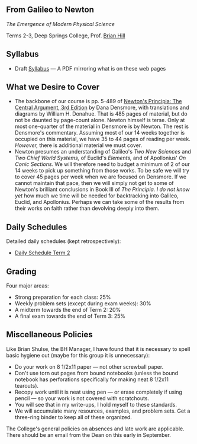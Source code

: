 ## From Galileo to Newton

*The Emergence of Modern Physical Science*

Terms 2-3, Deep Springs College, Prof. [Brian Hill](../index.html)

## Syllabus

* Draft [Syllabus](./NewtonSyllabus.pdf) &mdash; A PDF mirroring what is on these web pages

## What we Desire to Cover

* The backbone of our course is pp. 5-489 of [Newton's Principia: The Central Argument, 3rd Edition](https://www.amazon.com/Newtons-Principia-Central-Argument-Translation/dp/1888009241) by Dana Densmore, with translations and diagrams by William H. Donahue. That is 485 pages of material, but do not be daunted by page-count alone. Newton himself is terse. Only at most one-quarter of the material in Densmore is by Newton. The rest is Densmore's commentary. Assuming most of our 14 weeks together is occupied on this material, we have 35 to 44 pages of reading per week. *However,* there is additional material we must cover.
* Newton presumes an understanding of Galileo's *Two New Sciences* and *Two Chief World Systems,* of Euclid's *Elements,* and of Apollonius' *On Conic Sections.* We will therefore need to budget a minimum of 2 of our 14 weeks to pick up something from those works. To be safe we will try to cover 45 pages per week when we are focused on Densmore. If we cannot maintain that pace, then we will simply not get to some of Newton's brilliant conclusions in Book III of *The Principia.* *I do not know yet* how much we time will be needed for backtracking into Galileo, Euclid, and Apollonius. Perhaps we can take some of the results from their works on faith rather than devolving deeply into them.
  
## Daily Schedules

Detailed daily schedules (kept retrospectively):

* [Daily Schedule Term 2](./daily_schedule_term_2.html)

## Grading

Four major areas:

* Strong preparation for each class: 25%
* Weekly problem sets (except during exam weeks): 30%
* A midterm towards the end of Term 2: 20%
* A final exam towards the end of Term 3: 25%

## Miscellaneous Policies

Like Brian Shulse, the BH Manager, I have found that it is necessary to spell basic hygiene out (maybe for this group it is unnecessary):

* Do your work on 8 1/2x11 paper &mdash; not other screwball paper.
* Don't use torn out pages from bound notebooks (unless the bound notebook has perforations specifically for making neat 8 1/2x11 tearouts).
* Recopy work until it is neat using pen &mdash; or erase completely if using pencil &mdash; so your work is not covered with scratchouts.
* You will see that in my write-ups, I hold myself to these standards.
* We will accumulate many resources, examples, and problem sets. Get a three-ring binder to keep all of these organized.

The College's general policies on absences and late work are applicable. There
should be an email from the Dean on this early in September.

